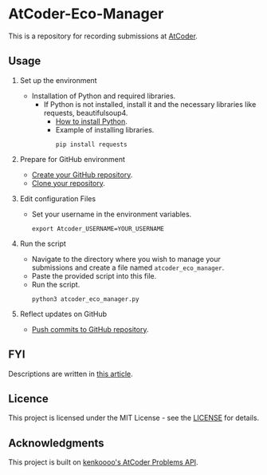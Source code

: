 # AtCoder-Eco-Manager

This is a repository for recording submissions at [AtCoder](https://atcoder.jp/home).

## Usage

1. Set up the environment
   - Installation of Python and required libraries.
       - If Python is not installed, install it and the necessary libraries like requests, beautifulsoup4.
           - [How to install Python](https://www.python.org/downloads/).
           - Example of installing libraries.
              ```shell-session
              pip install requests
              ```
2. Prepare for GitHub environment
   - [Create your GitHub repository](https://docs.github.com/en/get-started/getting-started-with-git/managing-remote-repositories).
   - [Clone your repository](https://docs.github.com/en/repositories/creating-and-managing-repositories/cloning-a-repository).
     

3. Edit configuration Files
   - Set your username in the environment variables.
      ```shell-session
      export Atcoder_USERNAME=YOUR_USERNAME
      ```
      
4. Run the script
   - Navigate to the directory where you wish to manage your submissions and create a file named ```atcoder_eco_manager```.
   - Paste the provided script into this file.
   - Run the script.
      ```shell-session
      python3 atcoder_eco_manager.py
      ```

5. Reflect updates on GitHub
   - [Push commits to GitHub repository](https://docs.github.com/en/get-started/using-git/pushing-commits-to-a-remote-repository).

## FYI
Descriptions are written in [this article](https://zenn.dev/mkazu2023/articles/c1dafbaa370759).

## Licence
This project is licensed under the MIT License - see the [LICENSE](https://github.com/mkazu23/AtCoder-Eco-Manager/blob/main/LICENSE) for details.

## Acknowledgments
This project is built on [kenkoooo's AtCoder Problems API](https://github.com/kenkoooo/AtCoderProblems).


